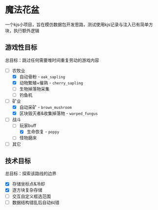 # 魔法花盆
一个kjs小项目，旨在模仿数据包开发思路，测试使用kjs记录与注入已有简单方块，执行额外逻辑

## 游戏性目标
总目标：跳过任何需要堆时间重复劳动的游戏内容

- [ ] 农牧业
    - [x] 自动骨粉 - `oak_sapling`
    - [x] 动物繁殖+催熟 - `cherry_sapling`
    - [ ] 生物掉落物采集
    - [ ] 钓鱼机
- [ ] 矿业
    - [x] 自动采矿 - `brown_mushroom`
    - [x] 区块毁灭者&收集掉落物 - `warped_fungus`
- [ ] 战斗
    - [ ] 玩家buff
        - [x] 生命恢复 - `poppy`
    - [ ] 怪物磨床
- [ ] 其它

## 技术目标
总目标：探索该路线的边界

- [x] 存储坐标点&冷却
- [x] 逐方块复杂存储
- [ ] 交互自定义框选范围
- [ ] 数据结构错乱后自动纠错
